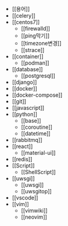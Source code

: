 
* [[용어]]
* [[celery]]
* [[centos7]]
	* [[firewalld]]
	* [[ping막기]]
	* [[timezone변경]]
	* [[strace]]
* [[container]]
    * [[podman]]
* [[database]]
	* [[postgresql]]
* [[django]]
* [[docker]]
* [[docker-compose]]
* [[git]]
* [[javascript]]
* [[python]]
	* [[base]] 
	* [[coroutine]] 
	* [[datetime]]
* [[rabbitmq]]
* [[react]]
	* [[material-ui]] 
* [[redis]]
* [[Script]]
    * [[ShellScript]]
* [[uwsgi]]
	* [[uwsgi]] 
	* [[uwsgitop]]
* [[vscode]]
* [[vim]]
    * [[vimwiki]]
    * [[neovim]]
